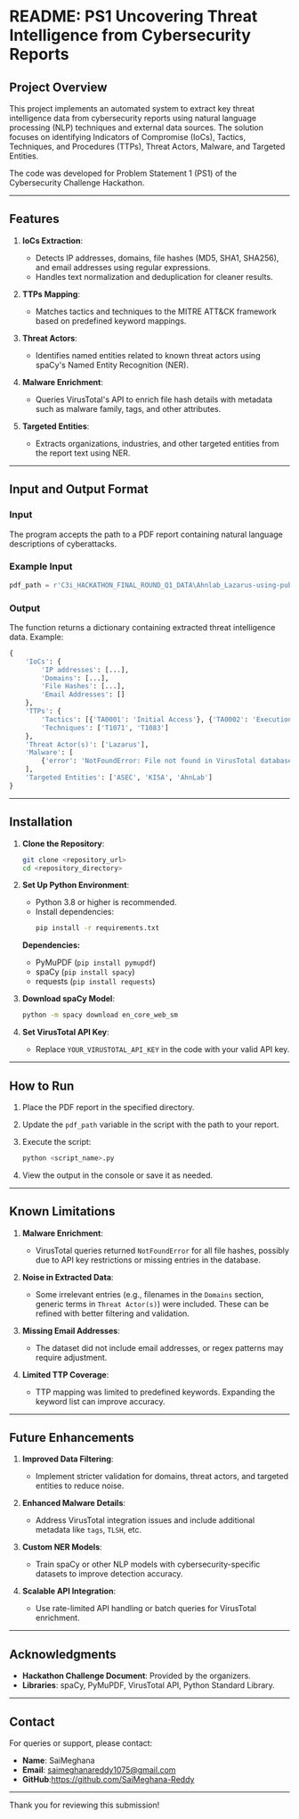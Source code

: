 # README: PS1 Uncovering Threat Intelligence from Cybersecurity Reports

## Project Overview
This project implements an automated system to extract key threat intelligence data from cybersecurity reports using natural language processing (NLP) techniques and external data sources. The solution focuses on identifying Indicators of Compromise (IoCs), Tactics, Techniques, and Procedures (TTPs), Threat Actors, Malware, and Targeted Entities.

The code was developed for Problem Statement 1 (PS1) of the Cybersecurity Challenge Hackathon.

---

## Features
1. **IoCs Extraction**:
   - Detects IP addresses, domains, file hashes (MD5, SHA1, SHA256), and email addresses using regular expressions.
   - Handles text normalization and deduplication for cleaner results.

2. **TTPs Mapping**:
   - Matches tactics and techniques to the MITRE ATT&CK framework based on predefined keyword mappings.

3. **Threat Actors**:
   - Identifies named entities related to known threat actors using spaCy's Named Entity Recognition (NER).

4. **Malware Enrichment**:
   - Queries VirusTotal's API to enrich file hash details with metadata such as malware family, tags, and other attributes.

5. **Targeted Entities**:
   - Extracts organizations, industries, and other targeted entities from the report text using NER.

---

## Input and Output Format
### Input
The program accepts the path to a PDF report containing natural language descriptions of cyberattacks.

### Example Input
```python
pdf_path = r'C3i_HACKATHON_FINAL_ROUND_Q1_DATA\Ahnlab_Lazarus-using-public-certificate-vulnerability(02-27-2023).pdf'
```

### Output
The function returns a dictionary containing extracted threat intelligence data. Example:
```python
{
    'IoCs': {
        'IP addresses': [...],
        'Domains': [...],
        'File Hashes': [...],
        'Email Addresses': []
    },
    'TTPs': {
        'Tactics': [{'TA0001': 'Initial Access'}, {'TA0002': 'Execution'}],
        'Techniques': ['T1071', 'T1083']
    },
    'Threat Actor(s)': ['Lazarus'],
    'Malware': [
        {'error': 'NotFoundError: File not found in VirusTotal database'}
    ],
    'Targeted Entities': ['ASEC', 'KISA', 'AhnLab']
}
```

---

## Installation
1. **Clone the Repository**:
   ```bash
   git clone <repository_url>
   cd <repository_directory>
   ```

2. **Set Up Python Environment**:
   - Python 3.8 or higher is recommended.
   - Install dependencies:
     ```bash
     pip install -r requirements.txt
     ```

   **Dependencies:**
   - PyMuPDF (`pip install pymupdf`)
   - spaCy (`pip install spacy`)
   - requests (`pip install requests`)

3. **Download spaCy Model**:
   ```bash
   python -m spacy download en_core_web_sm
   ```

4. **Set VirusTotal API Key**:
   - Replace `YOUR_VIRUSTOTAL_API_KEY` in the code with your valid API key.

---

## How to Run
1. Place the PDF report in the specified directory.
2. Update the `pdf_path` variable in the script with the path to your report.
3. Execute the script:
   ```bash
   python <script_name>.py
   ```

4. View the output in the console or save it as needed.

---

## Known Limitations
1. **Malware Enrichment**:
   - VirusTotal queries returned `NotFoundError` for all file hashes, possibly due to API key restrictions or missing entries in the database.

2. **Noise in Extracted Data**:
   - Some irrelevant entries (e.g., filenames in the `Domains` section, generic terms in `Threat Actor(s)`) were included. These can be refined with better filtering and validation.

3. **Missing Email Addresses**:
   - The dataset did not include email addresses, or regex patterns may require adjustment.

4. **Limited TTP Coverage**:
   - TTP mapping was limited to predefined keywords. Expanding the keyword list can improve accuracy.

---

## Future Enhancements
1. **Improved Data Filtering**:
   - Implement stricter validation for domains, threat actors, and targeted entities to reduce noise.

2. **Enhanced Malware Details**:
   - Address VirusTotal integration issues and include additional metadata like `tags`, `TLSH`, etc.

3. **Custom NER Models**:
   - Train spaCy or other NLP models with cybersecurity-specific datasets to improve detection accuracy.

4. **Scalable API Integration**:
   - Use rate-limited API handling or batch queries for VirusTotal enrichment.

---

## Acknowledgments
- **Hackathon Challenge Document**: Provided by the organizers.
- **Libraries**: spaCy, PyMuPDF, VirusTotal API, Python Standard Library.

---

## Contact
For queries or support, please contact:
- **Name**: SaiMeghana
- **Email**: saimeghanareddy1075@gmail.com
- **GitHub**:https://github.com/SaiMeghana-Reddy

---

Thank you for reviewing this submission!

